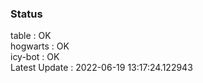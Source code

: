 ### Status


table : OK  
hogwarts : OK  
icy-bot : OK  
Latest Update : 2022-06-19 13:17:24.122943

